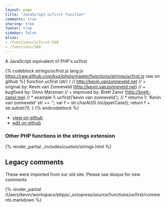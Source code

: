 ```yaml
---
layout: page
title: "JavaScript ucfirst function"
comments: true
sharing: true
footer: true
sidebar: false
alias:
- /functions/ucfirst:568
- /functions/568
---
```

<!-- Generated by Rakefile:build -->
A JavaScript equivalent of PHP's ucfirst

{% codeblock strings/ucfirst.js lang:js https://raw.github.com/kvz/phpjs/master/functions/strings/ucfirst.js raw on github %}
function ucfirst (str) {
    // http://kevin.vanzonneveld.net
    // +   original by: Kevin van Zonneveld (http://kevin.vanzonneveld.net)
    // +   bugfixed by: Onno Marsman
    // +   improved by: Brett Zamir (http://brett-zamir.me)
    // *     example 1: ucfirst('kevin van zonneveld');
    // *     returns 1: 'Kevin van zonneveld'
    str += '';
    var f = str.charAt(0).toUpperCase();
    return f + str.substr(1);
}
{% endcodeblock %}

 - [view on github](https://github.com/kvz/phpjs/blob/master/functions/strings/ucfirst.js)
 - [edit on github](https://github.com/kvz/phpjs/edit/master/functions/strings/ucfirst.js)

### Other PHP functions in the strings extension
{% render_partial _includes/custom/strings.html %}
## Legacy comments
These were imported from our old site. Please use disqus for new comments
<div style="overflow-y: scroll; height: 500px;">
{% render_partial /Users/kevin/workspace/phpjs/_octopress/source/functions/ucfirst/comments.markdown %}
</div>
